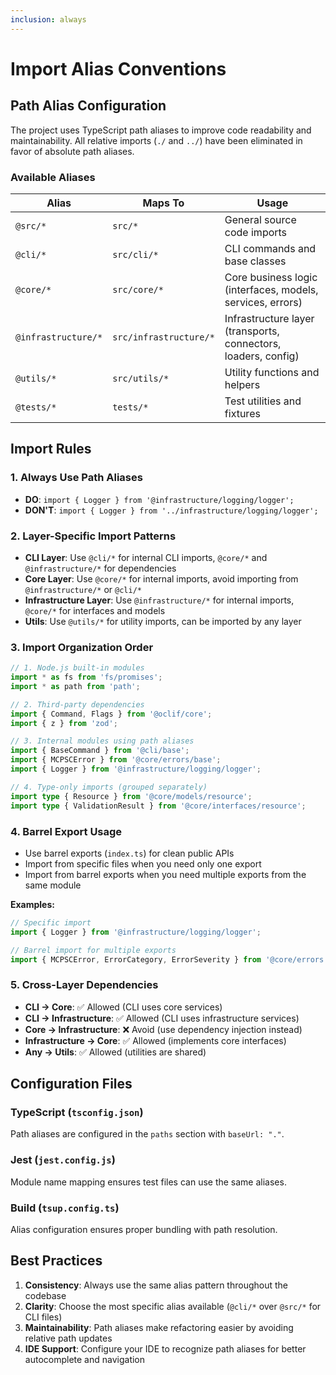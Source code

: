 ```yaml
---
inclusion: always
---
```


# Import Alias Conventions

## Path Alias Configuration

The project uses TypeScript path aliases to improve code readability and maintainability. All relative imports (`./` and `../`) have been eliminated in favor of absolute path aliases.

### Available Aliases

| Alias | Maps To | Usage |
|-------|---------|-------|
| `@src/*` | `src/*` | General source code imports |
| `@cli/*` | `src/cli/*` | CLI commands and base classes |
| `@core/*` | `src/core/*` | Core business logic (interfaces, models, services, errors) |
| `@infrastructure/*` | `src/infrastructure/*` | Infrastructure layer (transports, connectors, loaders, config) |
| `@utils/*` | `src/utils/*` | Utility functions and helpers |
| `@tests/*` | `tests/*` | Test utilities and fixtures |

## Import Rules

### 1. Always Use Path Aliases
- **DO**: `import { Logger } from '@infrastructure/logging/logger';`
- **DON'T**: `import { Logger } from '../infrastructure/logging/logger';`

### 2. Layer-Specific Import Patterns
- **CLI Layer**: Use `@cli/*` for internal CLI imports, `@core/*` and `@infrastructure/*` for dependencies
- **Core Layer**: Use `@core/*` for internal imports, avoid importing from `@infrastructure/*` or `@cli/*`
- **Infrastructure Layer**: Use `@infrastructure/*` for internal imports, `@core/*` for interfaces and models
- **Utils**: Use `@utils/*` for utility imports, can be imported by any layer

### 3. Import Organization Order
```typescript
// 1. Node.js built-in modules
import * as fs from 'fs/promises';
import * as path from 'path';

// 2. Third-party dependencies
import { Command, Flags } from '@oclif/core';
import { z } from 'zod';

// 3. Internal modules using path aliases
import { BaseCommand } from '@cli/base';
import { MCPSCError } from '@core/errors/base';
import { Logger } from '@infrastructure/logging/logger';

// 4. Type-only imports (grouped separately)
import type { Resource } from '@core/models/resource';
import type { ValidationResult } from '@core/interfaces/resource';
```

### 4. Barrel Export Usage
- Use barrel exports (`index.ts`) for clean public APIs
- Import from specific files when you need only one export
- Import from barrel exports when you need multiple exports from the same module

**Examples:**
```typescript
// Specific import
import { Logger } from '@infrastructure/logging/logger';

// Barrel import for multiple exports
import { MCPSCError, ErrorCategory, ErrorSeverity } from '@core/errors';
```

### 5. Cross-Layer Dependencies
- **CLI → Core**: ✅ Allowed (CLI uses core services)
- **CLI → Infrastructure**: ✅ Allowed (CLI uses infrastructure services)
- **Core → Infrastructure**: ❌ Avoid (use dependency injection instead)
- **Infrastructure → Core**: ✅ Allowed (implements core interfaces)
- **Any → Utils**: ✅ Allowed (utilities are shared)

## Configuration Files

### TypeScript (`tsconfig.json`)
Path aliases are configured in the `paths` section with `baseUrl: "."`.

### Jest (`jest.config.js`)
Module name mapping ensures test files can use the same aliases.

### Build (`tsup.config.ts`)
Alias configuration ensures proper bundling with path resolution.

## Best Practices

1. **Consistency**: Always use the same alias pattern throughout the codebase
2. **Clarity**: Choose the most specific alias available (`@cli/*` over `@src/*` for CLI files)
3. **Maintainability**: Path aliases make refactoring easier by avoiding relative path updates
4. **IDE Support**: Configure your IDE to recognize path aliases for better autocomplete and navigation
